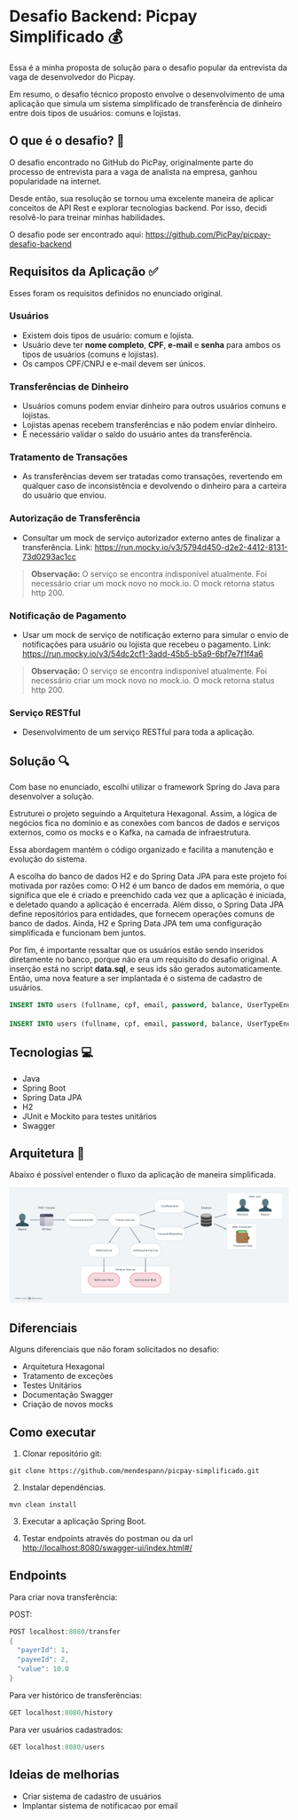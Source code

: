 # Desafio Backend: Picpay Simplificado 💰

Essa é a minha proposta de solução para o desafio popular da entrevista da vaga de desenvolvedor do Picpay.

Em resumo, o desafio técnico proposto envolve o desenvolvimento de uma aplicação que simula um sistema simplificado de transferência de dinheiro entre dois tipos de usuários: comuns e lojistas.

## O que é o desafio? 🤔

O desafio encontrado no GitHub do PicPay, originalmente parte do processo de entrevista para a vaga de analista na empresa, ganhou popularidade na internet.

Desde então, sua resolução se tornou uma excelente maneira de aplicar conceitos de API Rest e explorar tecnologias backend. Por isso, decidi resolvê-lo para treinar minhas habilidades.

O desafio pode ser encontrado aqui: <https://github.com/PicPay/picpay-desafio-backend>

## Requisitos da Aplicação ✅

Esses foram os requisitos definidos no enunciado original.

### Usuários

* Existem dois tipos de usuário: comum e lojista.
* Usuário deve ter **nome completo**, **CPF**, **e-mail** e **senha** para ambos os tipos de usuários (comuns e lojistas).
* Os campos CPF/CNPJ e e-mail devem ser únicos.

### Transferências de Dinheiro

* Usuários comuns podem enviar dinheiro para outros usuários comuns e lojistas.
* Lojistas apenas recebem transferências e não podem enviar dinheiro.
* É necessário validar o saldo do usuário antes da transferência.

### Tratamento de Transações

* As transferências devem ser tratadas como transações, revertendo em qualquer caso de inconsistência e devolvendo o dinheiro para a carteira do usuário que enviou.

### Autorização de Transferência

* Consultar um mock de serviço autorizador externo antes de finalizar a transferência.
Link: <https://run.mocky.io/v3/5794d450-d2e2-4412-8131-73d0293ac1cc>

> **Observação:** O serviço se encontra indisponível atualmente. Foi necessário criar um mock novo no mock.io. O mock retorna status http 200.

### Notificação de Pagamento

* Usar um mock de serviço de notificação externo para simular o envio de notificações para usuário ou lojista que recebeu o pagamento.
Link: <https://run.mocky.io/v3/54dc2cf1-3add-45b5-b5a9-6bf7e7f1f4a6>

> **Observação:** O serviço se encontra indisponível atualmente. Foi necessário criar um mock novo no mock.io. O mock retorna status http 200.

### Serviço RESTful

* Desenvolvimento de um serviço RESTful para toda a aplicação.

## Solução 🔍

Com base no enunciado, escolhi utilizar o framework Spring do Java para desenvolver a solução.

Estruturei o projeto seguindo a Arquitetura Hexagonal. Assim, a lógica de negócios fica no domínio e as conexões com bancos de dados e serviços externos, como os mocks e o Kafka, na camada de infraestrutura.

Essa abordagem mantém o código organizado e facilita a manutenção e evolução do sistema.

A escolha do banco de dados H2 e do Spring Data JPA para este projeto foi motivada por razões como: O H2 é um banco de dados em memória, o que significa que ele é criado e preenchido cada vez que a aplicação é iniciada, e deletado quando a aplicação é encerrada. Além disso, o Spring Data JPA define repositórios para entidades, que fornecem operações comuns de banco de dados.
Ainda, H2 e Spring Data JPA tem uma configuração simplificada e funcionam bem juntos.

Por fim, é importante ressaltar que os usuários estão sendo inseridos diretamente no banco, porque não era um requisito do desafio original. A inserção está no script **data.sql**, e seus ids são gerados automaticamente. Então, uma nova feature a ser implantada é o sistema de cadastro de usuários.

```SQL
INSERT INTO users (fullname, cpf, email, password, balance, UserTypeEnum) VALUES ('Pamela', '123.456.789-00', 'pamela@hotmail.com', '123', 100.0, 'REGULAR');

INSERT INTO users (fullname, cpf, email, password, balance, UserTypeEnum) VALUES ('Crystal', '123.456.783-00', 'crystal@hotmail.com', '123', 200.0, 'MERCHANT');
```

## Tecnologias 💻

* Java
* Spring Boot
* Spring Data JPA
* H2
* JUnit e Mockito para testes unitários
* Swagger

## Arquitetura 📁

Abaixo é possível entender o fluxo da aplicação de maneira simplificada.

![Diagrama de Contexto](img/image.png)

## Diferenciais

Alguns diferenciais que não foram solicitados no desafio:

* Arquitetura Hexagonal
* Tratamento de exceções
* Testes Unitários
* Documentação Swagger
* Criação de novos mocks

## Como executar

1. Clonar repositório git:

```text
git clone https://github.com/mendespann/picpay-simplificado.git
```

2. Instalar dependências.

```text
mvn clean install
```

3. Executar a aplicação Spring Boot.

4. Testar endpoints através do postman ou da url
<http://localhost:8080/swagger-ui/index.html#/>

## Endpoints

Para criar nova transferência:

POST:

```java
POST localhost:8080/transfer
{
  "payerId": 1,
  "payeeId": 2,
  "value": 10.0
}
```

Para ver histórico de transferências:


```java
GET localhost:8080/history
```

Para ver usuários cadastrados:


```java
GET localhost:8080/users
```

## Ideias de melhorias

* Criar sistema de cadastro de usuários
* Implantar sistema de notificacao por email
